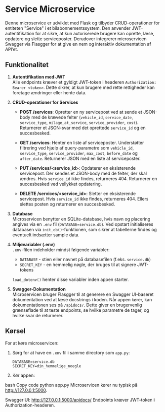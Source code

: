 # Service Microservice

Denne microservice er udviklet med Flask og tilbyder CRUD-operationer for entiteten "Service" i et bilabonnementssystem. Den anvender JWT-autentifikation for at sikre, at kun autoriserede brugere kan oprette, læse, opdatere og slette serviceposter. Derudover integrerer microservicen Swagger via Flasgger for at give en nem og interaktiv dokumentation af API’et.

## Funktionalitet

1. **Autentifikation med JWT**  
   Alle endpoints kræver et gyldigt JWT-token i headeren `Authorization: Bearer <token>`. Dette sikrer, at kun brugere med rette rettigheder kan foretage ændringer eller hente data.

2. **CRUD-operationer for Services**  
   - **POST /services**: Opretter en ny servicepost ved at sende et JSON-body med de krævede felter (`vehicle_id`, `service_date`, `service_type`, `milage_at_service`, `service_provider`, `cost`). Returnerer et JSON-svar med det oprettede `service_id` og en succesbesked.
   
   - **GET /services**: Henter en liste af serviceposter. Understøtter filtrering ved hjælp af query-parametre som `vehicle_id`, `service_type`, `service_provider`, `max_cost`, `before_date` og `after_date`. Returnerer JSON med en liste af serviceposter.
   
   - **PUT /services/<service_id>**: Opdaterer en eksisterende servicepost. Der sendes et JSON-body med de felter, der skal ændres. Hvis `service_id` ikke findes, returneres 404. Returnerer en succesbesked ved vellykket opdatering.
   
   - **DELETE /services/<service_id>**: Sletter en eksisterende servicepost. Hvis `service_id` ikke findes, returneres 404. Ellers slettes posten og returnerer en succesbesked.

3. **Database**  
   Microservicen benytter en SQLite-database, hvis navn og placering angives via en `.env` fil (`DATABASE=service.db`). Ved opstart initialiseres databasen via `init_db()`-funktionen, som sikrer at tabellerne findes og eventuelt indsætter sample data.

4. **Miljøvariabler (.env)**  
   `.env`-filen indeholder mindst følgende variabler:
   - `DATABASE` - stien eller navnet på databasefilen (f.eks. `service.db`)
   - `SECRET_KEY` - en hemmelig nøgle, der bruges til at signere JWT-tokens

   `load_dotenv()` henter disse variabler inden appen starter.

5. **Swagger-Dokumentation**  
   Microservicen bruger Flasgger til at generere en Swagger UI-baseret dokumentation ved at læse docstrings i koden. Når appen kører, kan dokumentationen ses på `/apidocs/`. Dette giver en brugervenlig grænseflade til at teste endpoints, se hvilke parametre de tager, og hvilke svar de returnerer.

## Kørsel

For at køre microservicen:

1. Sørg for at have en `.env` fil i samme directory som `app.py`:
   ```env
   DATABASE=service.db
   SECRET_KEY=din_hemmelige_noegle

2. Kør appen:

bash
Copy code
python app.py
Microservicen kører nu typisk på http://127.0.0.1:5000.

Swagger UI: http://127.0.0.1:5000/apidocs/
Endpoints kræver JWT-token i Authorization-headeren.
